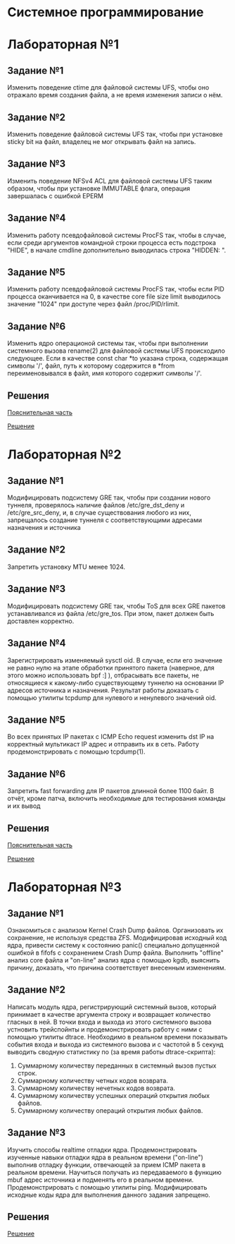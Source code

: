 # Системное программирование
# Лабораторная №1

## Задание №1
Изменить поведение ctime для файловой системы UFS, чтобы оно отражало время создания файла, а не время изменения записи о нём.

## Задание №2
Изменить поведение файловой системы UFS так, чтобы при установке sticky bit на файл, владелец не мог открывать файл на запись.

## Задание №3
Изменить поведение NFSv4 ACL для файловой системы UFS таким образом, чтобы при установке IMMUTABLE флага, операция завершалась с ошибкой EPERM

## Задание №4
Изменить работу псевдофайловой системы ProcFS так, чтобы в случае, если среди аргументов командной строки процесса есть подстрока "HIDE", в начале cmdline дополнительно выводилась строка "HIDDEN: ".

## Задание №5
Изменить работу псевдофайловой системы ProcFS так, чтобы если PID процесса оканчивается на 0, в качестве core file size limit выводилось значение "1024" при доступе через файл /proc/PID/rlimit.

## Задание №6
 Изменить ядро операционой системы так, чтобы при выполнении системного вызова rename(2) для файловой системы UFS происходило следующее.
Если в качестве const char *to указана строка, содержащая символы '/', файл, путь к которому содержится в *from переименовывался в файл, имя которого содержит символы '/'.

## Решения
 
[Пояснительная часть](https://drive.google.com/open?id=1LEcuj_wXQcZgvTqwqLnpxcuseFh7MsQl)

[Решение](https://drive.google.com/open?id=1Qdlsl5Q9C40UQ2xHSAXnrDvhJyeyNykI)



# Лабораторная №2
## Задание №1
Модифицировать подсистему GRE так, чтобы при создании нового туннеля, проверялось наличие файлов /etc/gre_dst_deny и /etc/gre_src_deny, и, в случае существования любого из них, запрещалось создание туннеля с соответствующими адресами назначения и источника

## Задание №2
Запретить установку MTU менее 1024.

## Задание №3
Модифицировать подсистему GRE так, чтобы ToS для всех GRE пакетов устанавливался из файла /etc/gre\_tos. При этом, пакет должен быть доставлен корректно.

## Задание №4
Зарегистрировать изменяемый sysctl oid. В случае, если его значение не равно нулю на этапе обработки принятого пакета (наверное, для этого можно использовать bpf :] ), отбрасывать все пакеты, не относящиеся к какому-либо существующему туннелю на основании IP адресов источника и назначения. Результат работы доказать с помощью утилиты tcpdump для нулевого и ненулевого значений oid.

## Задание №5
Во всех принятых IP пакетах с ICMP Echo request изменить dst IP на корректный мультикаст IP адрес и отправить их в сеть. Работу продемонстрировать с помощью tcpdump(1).

## Задание №6
Запретить fast forwarding для IP пакетов длинной более 1100 байт. В отчёт, кроме патча, включить необходимые для тестирования команды и их вывод

## Решения

[Пояснительная часть](https://drive.google.com/open?id=1NAInknDMStuSxzt8MMHs0plAPdKohsPp)

[Решение](https://drive.google.com/open?id=1pgBVWiMRiRvvlPUAdgJ9PUCMR_3J0KrP)


# Лабораторная №3

## Задание №1
Ознакомиться с анализом Kernel Crash Dump файлов. Организовать их сохранение, не используя средства ZFS. 
Модифицировав исходный код ядра, привести систему к состоянию panic() специально допущенной ошибкой в fifofs с сохранением Crash Dump файла. 
Выполнить "offline" анализ core файла и "on-line" анализ ядра с помощью kgdb, выяснить причину, доказать, что причина соответствует внесенным изменениям.

## Задание №2
 Написать модуль ядра, регистрирующий системный вызов, который принимает в качестве аргумента строку и возвращает количество гласных в ней. 
В точки входа и выхода из этого системного вызова устновить трейспойнты и продемонстрировать работу с ними с помощью утилиты dtrace. 
Необходимо в реальном времени показывать события входа и выхода из системного вызова и с частотой в 5 секунд выводить сводную статистику по (за время работы dtrace-скрипта):
1. Суммарному количеству переданных в системный вызов пустых строк.
2. Суммарному количеству четных кодов возврата.
3. Суммарному количеству нечетных кодов возврата.
4. Суммарному количеству успешных операций открытия любых файлов.
5. Суммарному количеству операций открытия любых файлов.

## Задание №3
Изучить способы realtime отладки ядра. 
Продемонстрировать изученные навыки отладки ядра в реальном времени ("on-line") выполнив отладку функции, отвечающей за прием ICMP пакета в реальном времени. Научиться получать из передаваемого в функцию mbuf адрес источника и подменять его в реальном времени. Продемонстрировать с помощью утилиты ping. Модифицировать исходные коды ядра для выполнения данного задания запрещено.

## Решения
[Решение](https://drive.google.com/open?id=1aYoZngCFF43eO-KAR5PhKOO13d37T4ZK)


